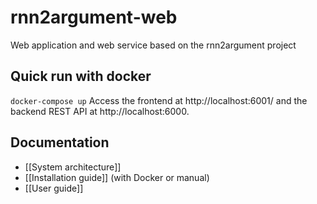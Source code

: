 # rnn2argument-web
Web application and web service based on the rnn2argument project

## Quick run with docker
`docker-compose up`
Access the frontend at http://localhost:6001/ and the backend REST API at http://localhost:6000.

## Documentation

* [[System architecture]]
* [[Installation guide]] (with Docker or manual)
* [[User guide]]
